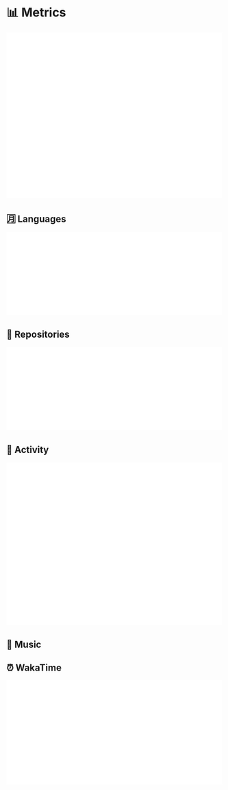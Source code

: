 # 📊 Metrics

![](/github-metrics.svg)

## 🈷️ Languages

![](/metrics.plugin.languages.indepth.svg)

## 📓 Repositories

![](/metrics.plugin.repositories.svg)

## 📰 Activity

![](/metrics.plugin.activity.svg)

## 🎼 Music


## ⏰ WakaTime

![](/metrics.plugin.wakatime.svg)





